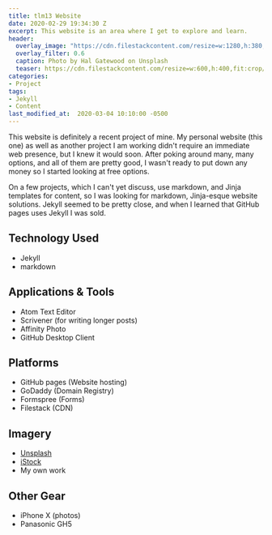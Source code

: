 ```yaml
---
title: tlm13 Website
date: 2020-02-29 19:34:30 Z
excerpt: This website is an area where I get to explore and learn.
header:
  overlay_image: "https://cdn.filestackcontent.com/resize=w:1280,h:380,fit:crop/compress/THb1f9EkR8y1WHWLXZwz"
  overlay_filter: 0.6
  caption: Photo by Hal Gatewood on Unsplash
  teaser: https://cdn.filestackcontent.com/resize=w:600,h:400,fit:crop/compress/THb1f9EkR8y1WHWLXZwz
categories:
- Project
tags:
- Jekyll
- Content
last_modified_at:  2020-03-04 10:10:00 -0500
---  
```


This website is definitely a recent project of mine.  My personal website (this one) as well as another project I am working didn't require an immediate web presence, but I knew it would soon.  After poking around many, many options, and all of them are pretty good, I wasn't ready to put down any money so I started looking at free options.  


On a few projects, which I can't yet discuss, use markdown, and Jinja templates for content, so I was looking for markdown, Jinja-esque website solutions. Jekyll seemed to be pretty close, and when I learned that GitHub pages uses Jekyll I was sold.  




## Technology Used  
- Jekyll
- markdown

## Applications & Tools
- Atom Text Editor
- Scrivener (for writing longer posts)
- Affinity Photo
- GitHub Desktop Client

## Platforms   
- GitHub pages (Website hosting)
- GoDaddy (Domain Registry)
- Formspree  (Forms)
- Filestack (CDN)  

## Imagery
- [Unsplash](https://unsplash.com)  
- [iStock](https://www.istockphoto.com)
- My own work  

## Other Gear
- iPhone X  (photos)
- Panasonic GH5  
